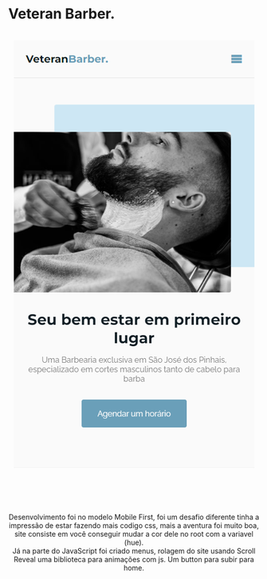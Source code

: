 # Veteran Barber.
<br>
<div align="center">
    <img widht="500" src="veteranbarber.png">
</div>
<br>

#
<br>
<p align="center"> Desenvolvimento foi no modelo Mobile First, foi um desafio diferente tinha a impressão de estar fazendo mais codigo css, mais a aventura foi muito boa, site consiste em você conseguir mudar a cor dele no root com a variavel (hue).<br>
Já na parte do JavaScript foi criado menus, rolagem do site usando Scroll Reveal uma biblioteca para animações com js. Um button para subir para home.</p>